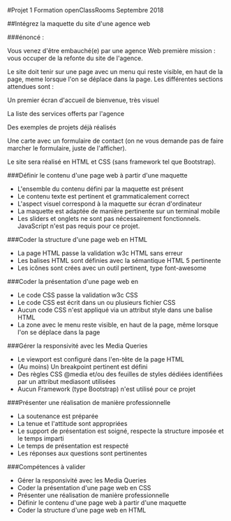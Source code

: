 #Projet 1 Formation openClassRooms  Septembre 2018


##Intégrez la maquette du site d'une agence web

###énoncé : 

Vous venez d'être embauché(e) par une agence Web
première mission : vous occuper de la refonte du site de l'agence.


Le site doit tenir sur une page avec un menu qui reste visible, en haut de la page, meme lorsque l'on se déplace dans la page. Les différentes 
sections attendues sont :


Un premier écran d'accueil de bienvenue, très visuel


La liste des services offerts par l'agence


Des exemples de projets déjà réalisés


Une carte avec un formulaire de contact (on ne vous demande pas de faire marcher le formulaire, juste de l'afficher).


Le site sera réalisé en HTML et CSS (sans framework tel que Bootstrap).


###Définir le contenu d'une page web à partir d'une maquette


* L'ensemble du contenu défini par la maquette est présent
* Le contenu texte est pertinent et grammaticalement correct
* L'aspect visuel correspond à la maquette sur écran d'ordinateur
* La maquette est adaptée de manière pertinente sur un terminal mobile
* Les sliders et onglets ne sont pas nécessairement fonctionnels. JavaScript n'est pas requis pour ce projet.


###Coder la structure d'une page web en HTML


* La page HTML passe la validation w3c HTML sans erreur
* Les balises HTML sont définies avec la sémantique HTML 5 pertinente
* Les icônes sont crées avec un outil pertinent, type  font-awesome


###Coder la présentation d'une page web en 


* Le code CSS passe la validation w3c CSS
* Le code CSS est écrit dans un ou plusieurs fichier CSS
* Aucun code CSS n'est appliqué via un attribut style  dans une balise HTML
* La zone avec le menu reste visible, en haut de la page, même lorsque l'on se déplace dans la page

###Gérer la responsivité avec les Media Queries 


* Le viewport est configuré dans l'en-tête de la page HTML
* (Au moins) Un breakpoint pertinent est défini
* Des règles CSS @media  et/ou des feuilles de styles dédiées identifiées par un attribut mediasont utilisées
* Aucun Framework (type Bootstrap) n'est utilisé pour ce projet


###Présenter une réalisation de manière professionnelle

* La soutenance est préparée
* La tenue et l'attitude sont appropriées
* Le support de présentation est soigné, respecte la structure imposée et le temps imparti
* Le temps de présentation est respecté
* Les réponses aux questions sont pertinentes
 

###Compétences à valider


* Gérer la responsivité avec les Media Queries
* Coder la présentation d'une page web en CSS
* Présenter une réalisation de manière professionnelle
* Définir le contenu d'une page web à partir d'une maquette
* Coder la structure d'une page web en HTML

